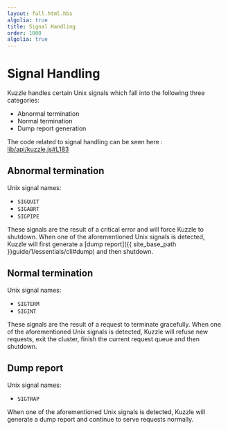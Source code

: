 ```yaml
---
layout: full.html.hbs
algolia: true
title: Signal Handling
order: 1000
algolia: true
---
```


# Signal Handling

Kuzzle handles certain Unix signals which fall into the following three categories:

 * Abnormal termination
 * Normal termination
 * Dump report generation

The code related to signal handling can be seen here : [lib/api/kuzzle.js#L183](https://github.com/kuzzleio/kuzzle/blob/master/lib/api/kuzzle.js#L183)

## Abnormal termination

Unix signal names:
 * `SIGQUIT`
 * `SIGABRT`
 * `SIGPIPE`

 These signals are the result of a critical error and will force Kuzzle to shutdown.
 When one of the aforementioned Unix signals is detected, Kuzzle will first generate a [dump report]({{ site_base_path }}guide/1/essentials/cli#dump) and then shutdown.

## Normal termination  

Unix signal names:
 * `SIGTERM`
 * `SIGINT`

 These signals are the result of a request to terminate gracefully.
 When one of the aforementioned Unix signals is detected, Kuzzle will refuse new requests, exit the cluster, finish the current request queue and then shutdown.

## Dump report

Unix signal names:
 * `SIGTRAP`

When one of the aforementioned Unix signals is detected, Kuzzle will generate a dump report and continue to serve requests normally.

